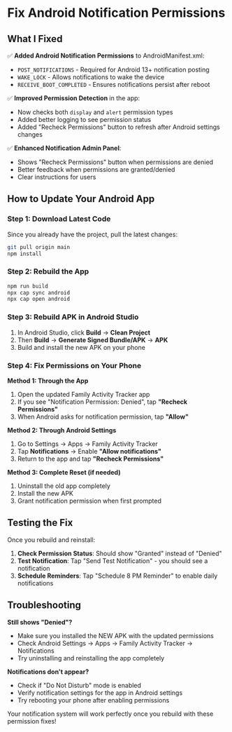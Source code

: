 # Fix Android Notification Permissions

## What I Fixed

✅ **Added Android Notification Permissions** to AndroidManifest.xml:
- `POST_NOTIFICATIONS` - Required for Android 13+ notification posting
- `WAKE_LOCK` - Allows notifications to wake the device  
- `RECEIVE_BOOT_COMPLETED` - Ensures notifications persist after reboot

✅ **Improved Permission Detection** in the app:
- Now checks both `display` and `alert` permission types
- Added better logging to see permission status
- Added "Recheck Permissions" button to refresh after Android settings changes

✅ **Enhanced Notification Admin Panel**:
- Shows "Recheck Permissions" button when permissions are denied
- Better feedback when permissions are granted/denied
- Clear instructions for users

## How to Update Your Android App

### Step 1: Download Latest Code
Since you already have the project, pull the latest changes:
```bash
git pull origin main
npm install
```

### Step 2: Rebuild the App
```bash
npm run build
npx cap sync android
npx cap open android
```

### Step 3: Rebuild APK in Android Studio
1. In Android Studio, click **Build** → **Clean Project**
2. Then **Build** → **Generate Signed Bundle/APK** → **APK**
3. Build and install the new APK on your phone

### Step 4: Fix Permissions on Your Phone

**Method 1: Through the App**
1. Open the updated Family Activity Tracker app
2. If you see "Notification Permission: Denied", tap **"Recheck Permissions"**
3. When Android asks for notification permission, tap **"Allow"**

**Method 2: Through Android Settings**
1. Go to Settings → Apps → Family Activity Tracker
2. Tap **Notifications** → Enable **"Allow notifications"**
3. Return to the app and tap **"Recheck Permissions"**

**Method 3: Complete Reset (if needed)**
1. Uninstall the old app completely
2. Install the new APK
3. Grant notification permission when first prompted

## Testing the Fix

Once you rebuild and reinstall:

1. **Check Permission Status**: Should show "Granted" instead of "Denied"
2. **Test Notification**: Tap "Send Test Notification" - you should see a notification
3. **Schedule Reminders**: Tap "Schedule 8 PM Reminder" to enable daily notifications

## Troubleshooting

**Still shows "Denied"?**
- Make sure you installed the NEW APK with the updated permissions
- Check Android Settings → Apps → Family Activity Tracker → Notifications
- Try uninstalling and reinstalling the app completely

**Notifications don't appear?**
- Check if "Do Not Disturb" mode is enabled
- Verify notification settings for the app in Android settings
- Try rebooting your phone after enabling permissions

Your notification system will work perfectly once you rebuild with these permission fixes!